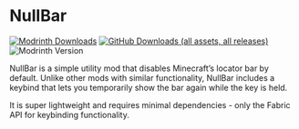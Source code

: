 # NullBar
[![Modrinth Downloads](https://img.shields.io/modrinth/dt/CbuVO8gI?style=for-the-badge&logo=modrinth&color=%234c1)](https://modrinth.com/mod/CbuVO8gI) [![GitHub Downloads (all assets, all releases)](https://img.shields.io/github/downloads/maganoos/nullbar/total?style=for-the-badge&logo=github&color=whitesmoke)](https://github.com/maganoos/nullbar) ![Modrinth Version](https://img.shields.io/modrinth/v/CbuVO8gI?style=for-the-badge&logo=semver)

NullBar is a simple utility mod that disables Minecraft’s locator bar by default. Unlike other mods with similar functionality, NullBar includes a keybind that lets you temporarily show the bar again while the key is held.

It is super lightweight and requires minimal dependencies - only the Fabric API for keybinding functionality.
